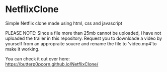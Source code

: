 # NetflixClone
Simple Netflix clone made using html, css and javascript 

PLEASE NOTE: 
Since a file more than 25mb cannot be uploaded, i have not uploaded the trailer in this repository. Request you to downloade a video by yourself from an appropraite soucre and rename the file to 'video.mp4'to make it working.

You can check it out over here: https://butterp0pcorn.github.io/NetflixClone/

